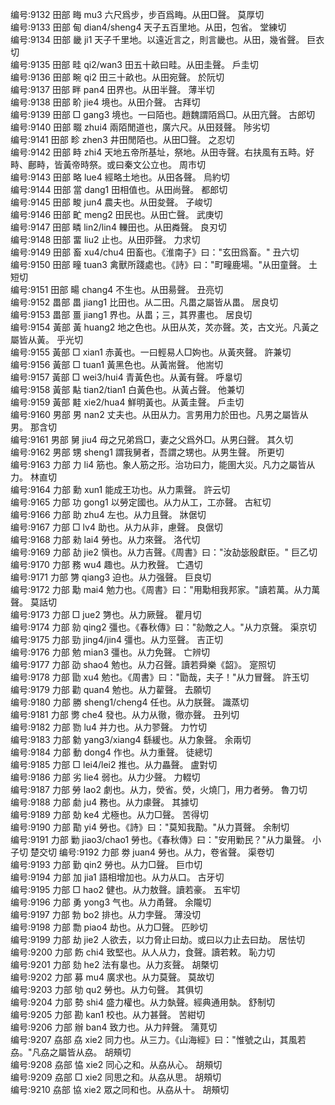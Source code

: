 <!-- { "loadSidebar": true } -->
编号:9132   田部   畮   mu3   六尺爲步，步百爲畮。从田□聲。   莫厚切  
编号:9133   田部   甸   dian4/sheng4   天子五百里地。从田，包省。   堂練切  
编号:9134   田部   畿   ji1   天子千里地。以遠近言之，則言畿也。从田，幾省聲。   巨衣切  
编号:9135   田部   畦   qi2/wan3   田五十畝曰畦。从田圭聲。   戶圭切  
编号:9136   田部   畹   qi2   田三十畝也。从田宛聲。   於阮切  
编号:9137   田部   畔   pan4   田界也。从田半聲。   薄半切  
编号:9138   田部   畍   jie4   境也。从田介聲。   古拜切  
编号:9139   田部   □   gang3   境也。一曰陌也。趙魏謂陌爲□。从田亢聲。   古郎切  
编号:9140   田部   畷   zhui4   兩陌閒道也，廣六尺。从田叕聲。   陟劣切  
编号:9141   田部   畛   zhen3   井田閒陌也。从田□聲。   之忍切  
编号:9142   田部   畤   zhi4   天地五帝所基址，祭地。从田寺聲。右扶風有五畤。好畤、鄜畤，皆黃帝時祭。或曰秦文公立也。   周市切  
编号:9143   田部   略   lue4   經略土地也。从田各聲。   烏約切  
编号:9144   田部   當   dang1   田相值也。从田尚聲。   都郎切  
编号:9145   田部   畯   jun4   農夫也。从田夋聲。   子峻切  
编号:9146   田部   甿   meng2   田民也。从田亡聲。   武庚切  
编号:9147   田部   疄   lin2/lin4   轢田也。从田粦聲。   良刃切  
编号:9148   田部   畱   liu2   止也。从田丣聲。   力求切  
编号:9149   田部   畜   xu4/chu4   田畜也。《淮南子》曰："玄田爲畜。"   丑六切  
编号:9150   田部   疃   tuan3   禽獸所踐處也。《詩》曰："町疃鹿場。"从田童聲。   土短切  
编号:9151   田部   畼   chang4   不生也。从田昜聲。   丑亮切  
编号:9152   畕部   畕   jiang1   比田也。从二田。凡畕之屬皆从畕。   居良切  
编号:9153   畕部   畺   jiang1   界也。从畕；三，其界畫也。   居良切  
编号:9154   黃部   黃   huang2   地之色也。从田从炗，炗亦聲。炗，古文光。凡黃之屬皆从黃。   乎光切  
编号:9155   黃部   □   xian1   赤黃也。一曰輕易人□姁也。从黃夾聲。   許兼切  
编号:9156   黃部   □   tuan1   黃黑色也。从黃耑聲。   他耑切  
编号:9157   黃部   □   wei3/hui4   青黃色也。从黃有聲。   呼辠切  
编号:9158   黃部   黇   tian2/tian1   白黃色也。从黃占聲。   他兼切  
编号:9159   黃部   黊   xie2/hua4   鮮明黃也。从黃圭聲。   戶圭切  
编号:9160   男部   男   nan2   丈夫也。从田从力。言男用力於田也。凡男之屬皆从男。   那含切  
编号:9161   男部   舅   jiu4   母之兄弟爲□，妻之父爲外□。从男臼聲。   其久切  
编号:9162   男部   甥   sheng1   謂我舅者，吾謂之甥也。从男生聲。   所更切  
编号:9163   力部   力   li4   筋也。象人筋之形。治功曰力，能圉大災。凡力之屬皆从力。   林直切  
编号:9164   力部   勳   xun1   能成王功也。从力熏聲。   許云切  
编号:9165   力部   功   gong1   以勞定國也。从力从工，工亦聲。   古紅切  
编号:9166   力部   助   zhu4   左也。从力且聲。   牀倨切  
编号:9167   力部   □   lv4   助也。从力从非，慮聲。   良倨切  
编号:9168   力部   勑   lai4   勞也。从力來聲。   洛代切  
编号:9169   力部   劼   jie2   愼也。从力吉聲。《周書》曰："汝劼毖殷獻臣。"   巨乙切  
编号:9170   力部   務   wu4   趣也。从力敄聲。   亡遇切  
编号:9171   力部   勥   qiang3   迫也。从力强聲。   巨良切  
编号:9172   力部   勱   mai4   勉力也。《周書》曰："用勱相我邦家。"讀若萬。从力萬聲。   莫話切  
编号:9173   力部   □   jue2   勥也。从力厥聲。   瞿月切  
编号:9174   力部   勍   qing2   彊也。《春秋傳》曰："勍敵之人。"从力京聲。   渠京切  
编号:9175   力部   勁   jing4/jin4   彊也。从力巠聲。   吉正切  
编号:9176   力部   勉   mian3   彊也。从力免聲。   亡辨切  
编号:9177   力部   劭   shao4   勉也。从力召聲。讀若舜樂《韶》。   寔照切  
编号:9178   力部   勖   xu4   勉也。《周書》曰："勖哉，夫子！"从力冒聲。   許玉切  
编号:9179   力部   勸   quan4   勉也。从力雚聲。   去願切  
编号:9180   力部   勝   sheng1/cheng4   任也。从力朕聲。   識蒸切  
编号:9181   力部   勶   che4   發也。从力从徹，徹亦聲。   丑列切  
编号:9182   力部   勠   lu4   并力也。从力翏聲。   力竹切  
编号:9183   力部   勨   yang3/xiang4   繇緩也。从力象聲。   余兩切  
编号:9184   力部   動   dong4   作也。从力重聲。   徒總切  
编号:9185   力部   □   lei4/lei2   推也。从力畾聲。   盧對切  
编号:9186   力部   劣   lie4   弱也。从力少聲。   力輟切  
编号:9187   力部   勞   lao2   劇也。从力，熒省。熒，火燒冂，用力者勞。   魯刀切  
编号:9188   力部   勮   ju4   務也。从力豦聲。   其據切  
编号:9189   力部   勀   ke4   尤極也。从力□聲。   苦得切  
编号:9190   力部   勩   yi4   勞也。《詩》曰："莫知我勩。"从力貰聲。   余制切  
编号:9191   力部   勦   jiao3/chao1   勞也。《春秋傳》曰："安用勦民？"从力巢聲。   小子切  楚交切
编号:9192   力部   劵   juan4   勞也。从力，卷省聲。   渠卷切  
编号:9193   力部   勤   qin2   勞也。从力□聲。   巨巾切  
编号:9194   力部   加   jia1   語相增加也。从力从口。   古牙切  
编号:9195   力部   □   hao2   健也。从力敖聲。讀若豪。   五牢切  
编号:9196   力部   勇   yong3   气也。从力甬聲。   余隴切  
编号:9197   力部   勃   bo2   排也。从力孛聲。   薄没切  
编号:9198   力部   勡   piao4   劫也。从力□聲。   匹眇切  
编号:9199   力部   劫   jie2   人欲去，以力脅止曰劫。或曰以力止去曰劫。   居怯切  
编号:9200   力部   飭   chi4   致堅也。从人从力，食聲。讀若敕。   恥力切  
编号:9201   力部   劾   he2   法有辠也。从力亥聲。   胡槩切  
编号:9202   力部   募   mu4   廣求也。从力莫聲。   莫故切  
编号:9203   力部   劬   qu2   勞也。从力句聲。   其俱切  
编号:9204   力部   勢   shi4   盛力權也。从力埶聲。經典通用埶。   舒制切  
编号:9205   力部   勘   kan1   校也。从力甚聲。   苦紺切  
编号:9206   力部   辦   ban4   致力也。从力辡聲。   蒲莧切  
编号:9207   劦部   劦   xie2   同力也。从三力。《山海經》曰："惟號之山，其風若劦。"凡劦之屬皆从劦。   胡頰切  
编号:9208   劦部   恊   xie2   同心之和。从劦从心。   胡頰切  
编号:9209   劦部   □   xie2   同思之和。从劦从思。   胡頰切  
编号:9210   劦部   協   xie2   眾之同和也。从劦从十。   胡頰切  
